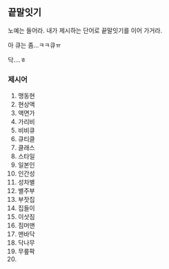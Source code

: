 ## 끝말잇기

노예는 들어라. 내가 제시하는 단어로 끝말잇기를 이어 가거라.

아 큐는 좀...ㅋㅋ큐ㅠ

닥....ㅎ



### 제시어

1. 맹동현
2. 현상액
3. 액면가
4. 가리비
5. 비비큐
6. 큐티클
7. 클래스
8. 스타일
9. 일본인
10. 인간성
11. 성차별
12. 별주부
13. 부잣집
14. 집들이
15. 이삿짐
16. 짐머맨
17. 맨바닥
18. 닥나무
19. 무릎팍
20. 

